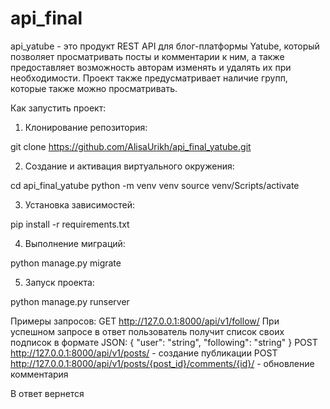 # api_final
api_yatube - это продукт REST API для блог-платформы Yatube, который позволяет просматривать посты и комментарии к ним, а также предоставляет возможность авторам изменять и удалять их при необходимости. Проект также предусматривает наличие групп, которые также можно просматривать.

Как запустить проект:

1. Клонирование репозитория:

git clone https://github.com/AlisaUrikh/api_final_yatube.git

2. Cоздание и активация виртуального окружения:

cd api_final_yatube
python -m venv venv
source venv/Scripts/activate 

3. Установка зависимостей:

pip install -r requirements.txt

4. Выполнение миграций:

python manage.py migrate

5. Запуск проекта:

python manage.py runserver

Примеры запросов:
GET http://127.0.0.1:8000/api/v1/follow/ 
При успешном запросе в ответ пользователь получит список своих подписок в формате JSON:
{
"user": "string",
"following": "string"
}
POST http://127.0.0.1:8000/api/v1/posts/ - создание публикации
POST http://127.0.0.1:8000/api/v1/posts/{post_id}/comments/{id}/ - обновление комментария

В ответ вернется